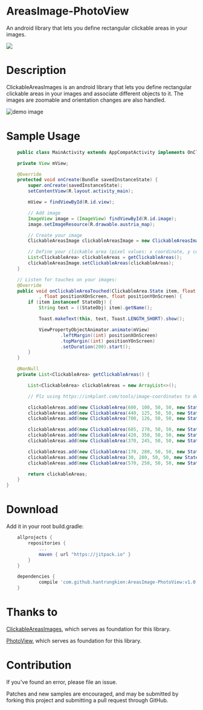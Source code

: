 # AreasImage-PhotoView
An android library that lets you define rectangular clickable areas in your images.

[![](https://jitpack.io/v/hantrungkien/AreasImage-PhotoView.svg)](https://jitpack.io/#hantrungkien/AreasImage-PhotoView)

Description
===========

ClickableAreasImages is an android library that lets you define rectangular clickable areas in your images and associate different objects to it. The images are zoomable and orientation changes are also handled.

![demo image](https://raw.githubusercontent.com/Lukle/ClickableAreasImages/master/images/demo_image.png "Demo Image")

Sample Usage
========

```java
    public class MainActivity extends AppCompatActivity implements OnClickableAreaClickedListener {

    private View mView;

    @Override
    protected void onCreate(Bundle savedInstanceState) {
        super.onCreate(savedInstanceState);
        setContentView(R.layout.activity_main);

        mView = findViewById(R.id.view);

        // Add image
        ImageView image = (ImageView) findViewById(R.id.image);
        image.setImageResource(R.drawable.austria_map);

        // Create your image
        ClickableAreasImage clickableAreasImage = new ClickableAreasImage(image, this);

        // Define your clickable area (pixel values: x coordinate, y coordinate, width, height) and assign an object to it
        List<ClickableArea> clickableAreas = getClickableAreas();
        clickableAreasImage.setClickableAreas(clickableAreas);
    }

    // Listen for touches on your images:
    @Override
    public void onClickableAreaTouched(ClickableArea.State item, float positionXOnDrawable, float positionYOnDrawable
            , float positionXOnScreen, float positionYOnScreen) {
        if (item instanceof StateObj) {
            String text = ((StateObj) item).getName();

            Toast.makeText(this, text, Toast.LENGTH_SHORT).show();

            ViewPropertyObjectAnimator.animate(mView)
                    .leftMargin((int) positionXOnScreen)
                    .topMargin((int) positionYOnScreen)
                    .setDuration(200).start();
        }
    }

    @NonNull
    private List<ClickableArea> getClickableAreas() {

        List<ClickableArea> clickableAreas = new ArrayList<>();

        // Plz using https://inkplant.com/tools/image-coordinates to define the coordinate

        clickableAreas.add(new ClickableArea(600, 100, 50, 50, new StateObj("Lower Austria")));
        clickableAreas.add(new ClickableArea(440, 125, 50, 50, new StateObj("Upper Austria")));
        clickableAreas.add(new ClickableArea(700, 126, 50, 50, new StateObj("Vienna")));

        clickableAreas.add(new ClickableArea(685, 270, 50, 50, new StateObj("Burgenland")));
        clickableAreas.add(new ClickableArea(420, 350, 50, 50, new StateObj("Carinthia")));
        clickableAreas.add(new ClickableArea(370, 245, 50, 50, new StateObj("Salzburg")));

        clickableAreas.add(new ClickableArea(170, 280, 50, 50, new StateObj("Tyrol")));
        clickableAreas.add(new ClickableArea(30, 280, 50, 50, new StateObj("Vorarlberg")));
        clickableAreas.add(new ClickableArea(570, 250, 50, 50, new StateObj("Styria")));

        return clickableAreas;
    }
}
```

Download
========

Add it in your root build.gradle:

```gradle
    allprojects {
		repositories {
			...
			maven { url "https://jitpack.io" }
		}
	}

    dependencies {
	        compile 'com.github.hantrungkien:AreasImage-PhotoView:v1.0'
	}
```

Thanks to
=========
[ClickableAreasImages](https://github.com/Lukle/ClickableAreasImages), which serves as foundation for this library.

[PhotoView](https://github.com/chrisbanes/PhotoView), which serves as foundation for this library.

Contribution
=======

If you've found an error, please file an issue.

Patches and new samples are encouraged, and may be submitted by forking this project and submitting a pull request through GitHub.

